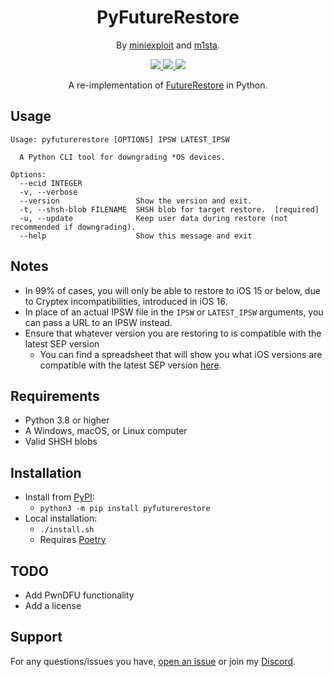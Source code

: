 <h1 align="center">
PyFutureRestore
</h1>
<p align="center">By <a href="https://github.com/miniexploit">miniexploit</a> and <a href="https://github.com/m1stadev">m1sta</a>.

<p align="center">
  <a href="https://github.com/Mini-Exploit/pyfuturerestore/blob/master/LICENSE">
    <image src="https://img.shields.io/github/licenseMini-Exploit/pyfuturerestore">
  </a>
  <a href="https://github.com/Mini-Exploit/pyfuturerestore/stargazers">
    <image src="https://img.shields.io/github/stars/Mini-Exploit/pyfuturerestore">
  </a>
  <a href="https://github.com/Mini-Exploit/pyfuturerestore">
    <image src="https://img.shields.io/tokei/lines/github/Mini-Exploit/pyfuturerestore">
  </a>
    <br>
</p>

<p align="center">
A re-implementation of <a href="https://github.com/futurerestore/futurerestore">FutureRestore</a> in Python.
</p>

## Usage
```
Usage: pyfuturerestore [OPTIONS] IPSW LATEST_IPSW

  A Python CLI tool for downgrading *OS devices.

Options:
  --ecid INTEGER
  -v, --verbose
  --version                 Show the version and exit.
  -t, --shsh-blob FILENAME  SHSH blob for target restore.  [required]
  -u, --update              Keep user data during restore (not recommended if downgrading).
  --help                    Show this message and exit
```
## Notes
- In 99% of cases, you will only be able to restore to iOS 15 or below, due to Cryptex incompatibilities, introduced in iOS 16.
- In place of an actual IPSW file in the `IPSW` or `LATEST_IPSW` arguments, you can pass a URL to an IPSW instead.
- Ensure that whatever version you are restoring to is compatible with the latest SEP version
    - You can find a spreadsheet that will show you what iOS versions are compatible with the latest SEP version <a href="https://docs.google.com/spreadsheets/d/1Mb1UNm6g3yvdQD67M413GYSaJ4uoNhLgpkc7YKi3LBs">here</a>.

## Requirements
- Python 3.8 or higher
- A Windows, macOS, or Linux computer
- Valid SHSH blobs

## Installation
- Install from [PyPI](https://pypi.org/project/pyfuturerestore/):
    - ```python3 -m pip install pyfuturerestore```
- Local installation:
    - `./install.sh`
    - Requires [Poetry](https://python-poetry.org)

## TODO
- Add PwnDFU functionality
- Add a license

## Support

For any questions/issues you have, [open an issue](https://github.com/Mini-Exploit/pyfuturerestore/issues) or join my [Discord](https://discord.gg/nK3Uu6BaDN).
